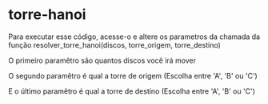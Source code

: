 # torre-hanoi

Para executar esse código, acesse-o e altere os parametros da chamada da função resolver_torre_hanoi(discos, torre_origem, torre_destino)

O primeiro paramêtro são quantos discos você irá mover

O segundo paramêtro é qual a torre de origem (Escolha entre 'A', 'B' ou 'C')

E o último paramêtro é qual a torre de destino (Escolha entre 'A', 'B' ou 'C')
